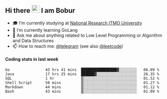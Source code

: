 ## Hi there <img src="https://media.giphy.com/media/hvRJCLFzcasrR4ia7z/giphy.gif" width="25px" height="25px"> I am Bobur

- :mortar_board: I’m currently studying at [National Research ITMO University](https://itmo.ru/)
- :seedling: I’m currently learning GoLang
- :speech_balloon: Ask me about anything related to Low Level Programming or Algorithm and Data Structures
- :mailbox: How to reach me: [@telegram](https://t.me/octoant) (see also [@leetcode](https://leetcode.com/octoant/))    

#### Coding stats in last week

<!--START_SECTION:waka-->

```text
Go                43 hrs 41 mins  ████████████████▓░░░░░░░░   66.09 %
Java              17 hrs 25 mins  ██████▓░░░░░░░░░░░░░░░░░░   26.35 %
SQL               1 hr            ▒░░░░░░░░░░░░░░░░░░░░░░░░   01.52 %
Shell Script      50 mins         ▒░░░░░░░░░░░░░░░░░░░░░░░░   01.27 %
Markdown          44 mins         ▒░░░░░░░░░░░░░░░░░░░░░░░░   01.12 %
Bash              43 mins         ▒░░░░░░░░░░░░░░░░░░░░░░░░   01.09 %
```

<!--END_SECTION:waka-->
